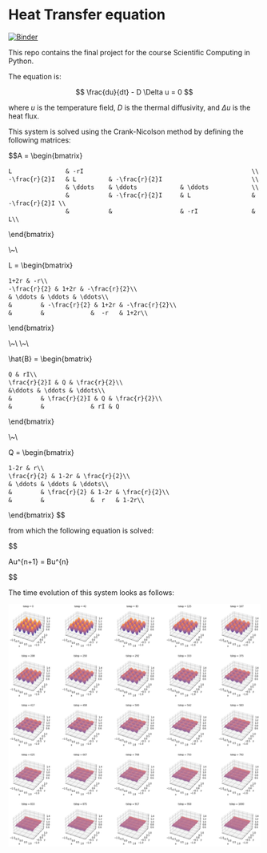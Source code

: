# Heat Transfer equation

[![Binder](https://mybinder.org/badge_logo.svg)](https://mybinder.org/v2/gh/DangoMelon/pec3_heat-eq/HEAD?labpath=Proyecto2%2Fheat_eq.ipynb)

This repo contains the final project for the course Scientific Computing in Python.

The equation is:

 $$
\frac{du}{dt} - D \Delta u = 0
 $$

where $u$ is the temperature field, $D$ is the thermal diffusivity, and $\Delta u$ is the heat flux.

This system is solved using the Crank-Nicolson method by defining the following matrices:

$$A = \begin{bmatrix}

    L               & -rI                                               \\
    -\frac{r}{2}I   & L         & -\frac{r}{2}I                         \\
                    & \ddots    & \ddots            & \ddots            \\
                    &           & -\frac{r}{2}I     & L                 & -\frac{r}{2}I \\
                    &           &                   & -rI               & L\\

\end{bmatrix}

\\~\\

L = \begin{bmatrix}

    1+2r & -r\\
    -\frac{r}{2} & 1+2r & -\frac{r}{2}\\
    & \ddots & \ddots & \ddots\\
    &        & -\frac{r}{2} & 1+2r & -\frac{r}{2}\\
    &        &             &  -r   & 1+2r\\

\end{bmatrix}

\\~\\
\\~\\

\hat{B} = \begin{bmatrix}

    Q & rI\\
    \frac{r}{2}I & Q & \frac{r}{2}\\
    &\ddots & \ddots & \ddots\\
    &        & \frac{r}{2}I & Q & \frac{r}{2}\\
    &        &             & rI & Q

\end{bmatrix}

\\~\\

Q = \begin{bmatrix}

    1-2r & r\\
    \frac{r}{2} & 1-2r & \frac{r}{2}\\
    & \ddots & \ddots & \ddots\\
    &        & \frac{r}{2} & 1-2r & \frac{r}{2}\\
    &        &             &  r   & 1-2r\\

\end{bmatrix}
$$

from which the following equation is solved:

$$

Au^{n+1} = Bu^{n}

$$

The time evolution of this system looks as follows:

![Solution](Proyecto2/static/solve.png)
